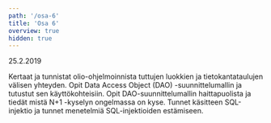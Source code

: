 ```yaml
---
path: '/osa-6'
title: 'Osa 6'
overview: true
hidden: true
---
```


<deadline>25.2.2019</deadline>


Kertaat ja tunnistat olio-ohjelmoinnista tuttujen luokkien ja tietokantataulujen välisen yhteyden. Opit Data Access Object (DAO) -suunnittelumallin ja tutustut sen käyttökohteisiin. Opit DAO-suunnittelumallin haittapuolista ja tiedät mistä N+1 -kyselyn ongelmassa on kyse. Tunnet käsitteen SQL-injektio ja tunnet menetelmiä SQL-injektioiden estämiseen.


<please-login></please-login>

<pages-in-this-section></pages-in-this-section>


<ab-study id="self_evaluation_k19_tikape">

<only-for-ab-group group=1>

<exercises-in-this-section ignore-quiz-tags="group-2,group-3"></exercises-in-this-section>

</only-for-ab-group>

<only-for-ab-group group=2>

<exercises-in-this-section ignore-quiz-tags="group-1,group-3"></exercises-in-this-section>

</only-for-ab-group>

<only-for-ab-group group=3>

<exercises-in-this-section ignore-quiz-tags="group-1,group-2"></exercises-in-this-section>

</only-for-ab-group>

</ab-study>
